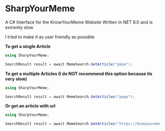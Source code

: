 # SharpYourMeme
A C# Interface for the KnowYourMeme Website
Written in NET 6.0 and is extremly slow

I tried to make it as user friendly as possible

**To get a single Article**
```cs
using SharpYourMeme;

SearchResult result = await MemeSearch.GetArticle("pepe");
```


**To get a multiple Articles (I do NOT recommend this option because its very slow)**
```cs
using SharpYourMeme;

SearchResult result = await MemeSearch.GetArticles("pepe");
```

**Or get an article with url**
```cs
using SharpYourMeme;

SearchResult result = await MemeSearch.GetArticles("https://knowyourmeme.com/memes/shadilay");
```

